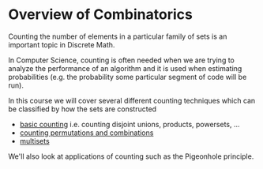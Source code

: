 # Overview of Combinatorics
Counting the number of elements in a particular family of sets is an important topic in Discrete Math.

In Computer Science, counting is often needed when we are trying to analyze the performance of an algorithm
and it is used when estimating probabilities (e.g. the probability some particular segment of code will be run).

In this course we will cover several different counting techniques which can be classified by how the sets
are constructed
* [basic counting](https://github.com/tjhickey724/discrete_math/blob/main/notes/counting/basicCounting.md) i.e. counting disjoint unions, products, powersets, ...
* [counting permutations and combinations](https://github.com/tjhickey724/discrete_math/blob/main/notes/counting/permsAndCombs.md)
* [multisets](./multisets) 

We'll also look at applications of counting such as the Pigeonhole principle.
